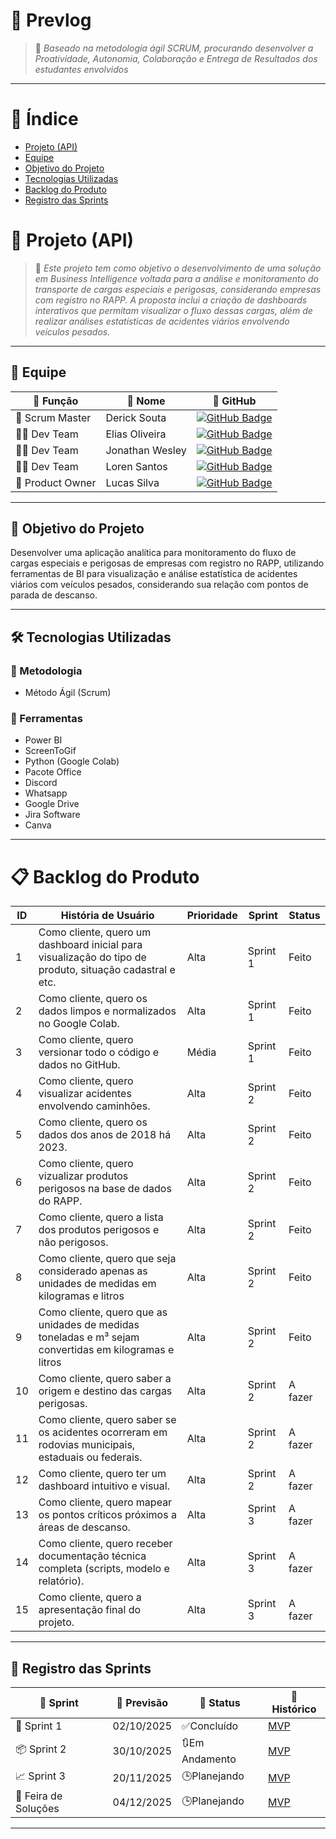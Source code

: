 # 🔧 Prevlog
> 📌 *Baseado na metodologia ágil SCRUM, procurando desenvolver a Proatividade, Autonomia, Colaboração e Entrega de Resultados dos estudantes envolvidos*

---

# 📑 Índice
* [Projeto (API)](#-projeto-api)
* [Equipe](#-equipe)
* [Objetivo do Projeto](#-objetivo-do-projeto)
* [Tecnologias Utilizadas](#%EF%B8%8F-tecnologias-utilizadas)
* [Backlog do Produto](#-backlog-do-produto)
* [Registro das Sprints](#-registro-das-sprints)

# 🚀 Projeto (API) 
> 📌 *Este projeto tem como objetivo o desenvolvimento de uma solução em Business Intelligence voltada para a análise e monitoramento do transporte de cargas especiais e perigosas, considerando empresas com registro no RAPP. A proposta inclui a criação de dashboards interativos que permitam visualizar o fluxo dessas cargas, além de realizar análises estatísticas de acidentes viários envolvendo veículos pesados.*

---

## 👥 Equipe

| 💼 Função        | 👤 Nome               | 🔗 GitHub |
|------------------|----------------------|------------------------------------------------------------------|
| 🧩 Scrum Master | Derick Souta        | [![GitHub Badge](https://img.shields.io/badge/GitHub-111217?style=flat-square&logo=github&logoColor=white)](https://github.com/DerickSouta) |
| 👨‍💻 Dev Team     |  Elias Oliveira     | [![GitHub Badge](https://img.shields.io/badge/GitHub-111217?style=flat-square&logo=github&logoColor=white)](https://github.com/Oliveira835) |
| 👨‍💻 Dev Team     | Jonathan Wesley      | [![GitHub Badge](https://img.shields.io/badge/GitHub-111217?style=flat-square&logo=github&logoColor=white)](https://github.com/JonathanWesleyFS) |
| 👨‍💻 Dev Team     | Loren Santos         | [![GitHub Badge](https://img.shields.io/badge/GitHub-111217?style=flat-square&logo=github&logoColor=white)](https://github.com/LorenSUchoas) |
| 🧭 Product Owner | Lucas Silva          | [![GitHub Badge](https://img.shields.io/badge/GitHub-111217?style=flat-square&logo=github&logoColor=white)](https://github.com/LucasSilva59) |

---

## 🎯 Objetivo do Projeto
Desenvolver uma aplicação analítica para monitoramento do fluxo de cargas especiais e perigosas de empresas com registro no RAPP, utilizando ferramentas de BI para visualização e análise estatística de acidentes viários com veículos pesados, considerando sua relação com pontos de parada de descanso.


---

## 🛠️ Tecnologias Utilizadas

### 📌 Metodologia
- Método Ágil (Scrum)

### 🧰 Ferramentas
- Power BI
- ScreenToGif
- Python (Google Colab)
- Pacote Office
- Discord
- Whatsapp
- Google Drive
- Jira Software
- Canva
---

# 📋 Backlog do Produto

| ID | História de Usuário | Prioridade | Sprint | Status |
|----|----------------------------------------------------------------------------------------------------------|------------|----------|---------|
| 1 | Como cliente, quero um dashboard inicial para visualização do tipo de produto, situação cadastral e etc. | Alta | Sprint 1 | Feito |
| 2 | Como cliente, quero os dados limpos e normalizados no Google Colab. | Alta | Sprint 1 | Feito |
| 3 | Como cliente, quero versionar todo o código e dados no GitHub. | Média | Sprint 1 | Feito |
| 4 | Como cliente, quero visualizar acidentes envolvendo caminhões. | Alta | Sprint 2 | Feito |
| 5 | Como cliente, quero os dados dos anos de 2018 há 2023. | Alta | Sprint 2 | Feito |
| 6 | Como cliente, quero vizualizar produtos perigosos na base de dados do RAPP. | Alta | Sprint 2 | Feito |
| 7 | Como cliente, quero a lista dos produtos perigosos e não perigosos. | Alta | Sprint 2 | Feito |
| 8 |Como cliente, quero que seja considerado apenas as unidades de medidas em kilogramas e litros | Alta | Sprint 2 | Feito |
| 9 | Como cliente, quero que as unidades de medidas toneladas e m³ sejam convertidas em kilogramas e litros  | Alta | Sprint 2 | Feito |
| 10 | Como cliente, quero saber a origem e destino das cargas perigosas. | Alta | Sprint 2 | A fazer |
| 11 | Como cliente, quero saber se os acidentes ocorreram em rodovias municipais, estaduais ou federais.| Alta | Sprint 2 | A fazer |
| 12 |Como cliente, quero ter um dashboard intuitivo e visual. | Alta | Sprint 2 | A fazer |
| 13 | Como cliente, quero mapear os pontos críticos próximos a áreas de descanso. | Alta | Sprint 3 | A fazer |
| 14 | Como cliente, quero receber documentação técnica completa (scripts, modelo e relatório). | Alta | Sprint 3 | A fazer |
| 15 | Como cliente, quero a apresentação final do projeto. | Alta | Sprint 3 | A fazer |

---

## 📅 Registro das Sprints

| 🚚 Sprint              | 📆 Previsão   | 📌 Status | 📝 Histórico |
|---------------------|---------------|-----------|----------------|
| 🏁 Sprint 1            | 02/10/2025     |✅Concluído | [MVP](https://github.com/LucasSilva59/Projeto-API-2-Semestre/blob/main/MVP/sp1.md)  |
| 📦 Sprint 2            | 30/10/2025     |🔃Em Andamento | [MVP](https://github.com/LucasSilva59/Projeto-API-2-Semestre/blob/main/MVP/sp2.md) |
| 📈 Sprint 3            | 20/11/2025     | 🕒Planejando | [MVP]()  |
| 🎪 Feira de Soluções | 04/12/2025       | 🕒Planejando | [MVP]() |

---

